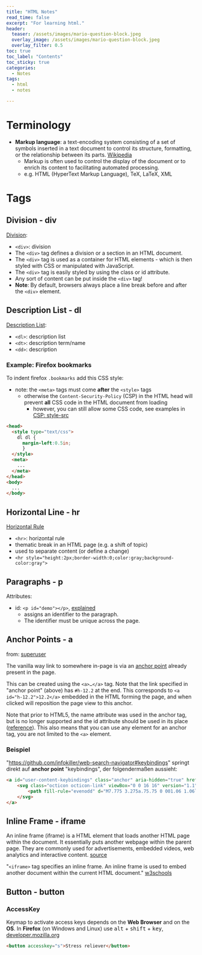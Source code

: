 ```yaml
---
title: "HTML Notes"
read_time: false
excerpt: "For learning html."
header:
  teaser: /assets/images/mario-question-block.jpeg
  overlay_image: /assets/images/mario-question-block.jpeg
  overlay_filter: 0.5 
toc: true
toc_label: "Contents"
toc_sticky: true
categories:
  - Notes
tags:
  - html
  - notes

---
```


# Terminology

- **Markup language**: a text-encoding system consisting of a set of symbols inserted in a text document to control its structure, formatting, or the relationship between its parts. [Wikipedia](https://en.wikipedia.org/wiki/Markup_language)
  - Markup is often used to control the display of the document or to enrich its content to facilitating automated processing.
  - e.g. HTML (HyperText Markup Language), TeX, LaTeX, XML

# Tags

## Division - div

[Division](https://www.w3schools.com/tags/tag_div.ASP):
- `<div>`: division
- The `<div>` tag defines a division or a section in an HTML document.
- The `<div>` tag is used as a container for HTML elements - which is then styled with CSS or manipulated with JavaScript.
- The `<div>` tag is easily styled by using the class or id attribute.
- Any sort of content can be put inside the `<div>` tag! 
- **Note**: By default, browsers always place a line break before and after the `<div>` element.

## Description List - dl

[Description List](https://www.w3schools.com/tags/tag_dl.asp):
- `<dl>`: description list
- `<dt>`: description term/name
- `<dd>`: description

### Example: Firefox bookmarks

To indent firefox `.bookmarks` add this CSS style: 
- note: the `<meta>` tags must come **after** the `<style>` tags
  - otherwise the `Content-Security-Policy` (CSP) in the HTML head will prevent **all** CSS code in the HTML document from loading
    - however, you can still allow some CSS code, see examples in [CSP: style-src](https://developer.mozilla.org/en-US/docs/Web/HTTP/Headers/Content-Security-Policy/style-src)

```html
<head>
  <style type="text/css">
    dl dl {
      margin-left:0.5in;
      }
  </style>
  <meta>
    ...
  </meta>
</head>
<body>
  ...
</body>
```

## Horizontal Line - hr

[Horizontal Rule](https://www.w3schools.com/tags/tag_hr.asp)
- `<hr>`: horizontal rule
- thematic break in an HTML page (e.g. a shift of topic)
- used to separate content (or define a change)
- `<hr style="height:2px;border-width:0;color:gray;background-color:gray">`

## Paragraphs - p

Attributes: 
- id: `<p id="demo"></p>`, [explained]( https://www.dofactory.com/html/p/id )
  - assigns an identifier to the paragraph.
  - The identifier must be unique across the page.

## Anchor Points - a

from: [superuser](https://superuser.com/a/382083)

The vanilla way link to somewhere in-page is via an [anchor point](https://www.w3.org/TR/html4/struct/links.html#h-12.2) already present in the page.

This can be created using the `<a>…</a>` tag. Note that the link specified in "anchor point" (above) has `#h-12.2` at the end. This corresponds to `<a id="h-12.2">12.2</a>` embedded in the HTML forming the page, and when clicked will reposition the page view to this anchor.

Note that prior to HTML5, the name attribute was used in the anchor tag, but is no longer supported and the id attribute should be used in its place ([reference](https://www.w3schools.com/tags/tag_a.asp)). This also means that you can use any element for an anchor tag, you are not limited to the `<a>` element.

### Beispiel

"https://github.com/infokiller/web-search-navigator#keybindings" springt direkt auf **anchor point** "keybindings", der folgendermaßen aussieht:

```html
<a id="user-content-keybindings" class="anchor" aria-hidden="true" href="#keybindings">
	<svg class="octicon octicon-link" viewBox="0 0 16 16" version="1.1" width="16" height="16" aria-hidden="true">
		<path fill-rule="evenodd" d="M7.775 3.275a.75.75 0 001.06 1.06l1.25-1.25a2 2 0 112.83 2.83l-2.5 2.5a2 2 0 01-2.83 0 .75.75 0 00-1.06 1.06 3.5 3.5 0 004.95 0l2.5-2.5a3.5 3.5 0 00-4.95-4.95l-1.25 1.25zm-4.69 9.64a2 2 0 010-2.83l2.5-2.5a2 2 0 012.83 0 .75.75 0 001.06-1.06 3.5 3.5 0 00-4.95 0l-2.5 2.5a3.5 3.5 0 004.95 4.95l1.25-1.25a.75.75 0 00-1.06-1.06l-1.25 1.25a2 2 0 01-2.83 0z"></path>
	</svg>
</a>
```

## Inline Frame - iframe

An inline frame (iframe) is a HTML element that loads another HTML page within the document. It essentially puts another webpage within the parent page. They are commonly used for advertisements, embedded videos, web analytics and interactive content. [source](https://www.techtarget.com/whatis/definition/IFrame-Inline-Frame)

"`<iframe>` tag specifies an inline frame. An inline frame is used to embed another document within the current HTML document." [w3schools](https://www.w3schools.com/tags/tag_iframe.ASP)

## Button - button

### AccessKey

Keymap to activate access keys depends on the **Web Browser** and on the **OS**. In **Firefox** (on Windows and Linux) use <kbd>alt</kbd> + <kbd>shift</kbd> + <kbd>key</kbd>, [developer.mozilla.org](https://developer.mozilla.org/en-US/docs/Web/HTML/Global_attributes/accesskey)

```html
<button accesskey="s">Stress reliever</button>
```
